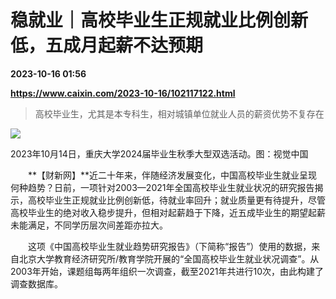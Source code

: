 # 稳就业｜高校毕业生正规就业比例创新低，五成月起薪不达预期

**2023-10-16 01:56**

**https://www.caixin.com/2023-10-16/102117122.html**

> 高校毕业生，尤其是本专科生，相对城镇单位就业人员的薪资优势不复存在

  

![](https://img.caixin.com/2023-10-16/169742051718090_840_560.jpg)

2023年10月14日，重庆大学2024届毕业生秋季大型双选活动。图：视觉中国

  

　　**【财新网】**近二十年来，伴随经济发展变化，中国高校毕业生就业呈现何种趋势？日前，一项针对2003—2021年全国高校毕业生就业状况的研究报告揭示，高校毕业生正规就业比例创新低，待就业率回升；就业质量更有待提升，尽管高校毕业生的绝对收入稳步提升，但相对起薪趋于下降，近五成毕业生的期望起薪未能满足，不同学历层次间差距亦拉大。

　　这项《中国高校毕业生就业趋势研究报告》（下简称“报告”）使用的数据，来自北京大学教育经济研究所/教育学院开展的“全国高校毕业生就业状况调查”。从2003年开始，课题组每两年组织一次调查，截至2021年共进行10次，由此构建了调查数据库。